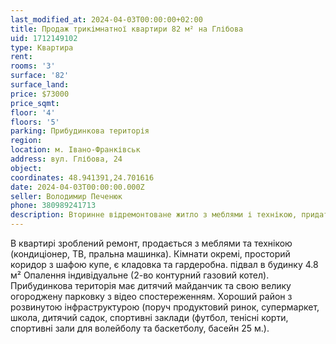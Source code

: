 ```yaml
---
last_modified_at: 2024-04-03T00:00:00+02:00
title: Продаж трикімнатної квартири 82 м² на Глібова
uid: 1712149102
type: Квартира
rent:
rooms: '3'
surface: '82'
surface_land:
price: $73000
price_sqmt:
floor: '4'
floors: '5'
parking: Прибудинкова територія
region:
location: м. Івано-Франківськ
address: вул. Глібова, 24
object:
coordinates: 48.941391,24.701616
date: 2024-04-03T00:00:00.000Z
seller: Володимир Печенюк
phone: 380989241713
description: Вторинне відремонтоване житло з меблями і технікою, придатне і готове для проживання
---
```


В квартирі зроблений ремонт, продається з меблями та технікою (кондиціонер, ТВ, пральна машинка). Кімнати окремі, просторий коридор з шафою купе, є кладовка та гардеробна. підвал в будинку 4.8 м² Опалення індивідуальне (2-во контурний газовий котел). Прибудинкова територія має дитячий майданчик та свою велику огороджену парковку з відео спостереженням. Хороший район з розвинутою інфраструктурою (поруч продуктовий ринок, супермаркет, школа, дитячий садок, спортивні заклади (футбол, тенісні корти, спортивні зали для волейболу та баскетболу, басейн 25 м.).
